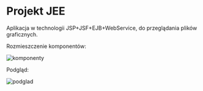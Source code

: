 # Projekt JEE
Aplikacja w technologii JSP+JSF+EJB+WebService, do przeglądania plików graficznych.

Rozmieszczenie komponentów:

![komponenty](http://vps-1035027-7321.homecloud.pl/images/jeep.PNG)

Podgląd:

![podglad](http://vps-1035027-7321.homecloud.pl/images/jeep2.PNG)

